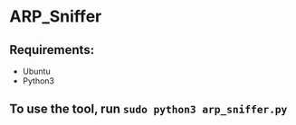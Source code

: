 # ARP_Sniffer

## Requirements:
* Ubuntu
* Python3

## To use the tool, run `sudo python3 arp_sniffer.py`
